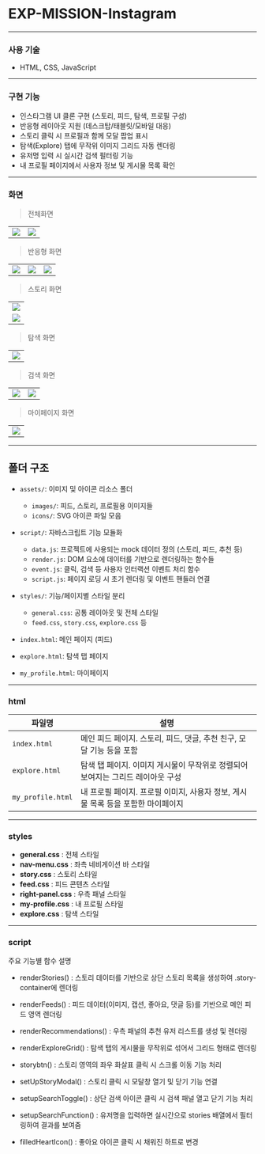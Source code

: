 # EXP-MISSION-Instagram

---

### 사용 기술

- HTML, CSS, JavaScript

---

### 구현 기능

- 인스타그램 UI 클론 구현 (스토리, 피드, 탐색, 프로필 구성)
- 반응형 레이아웃 지원 (데스크탑/태블릿/모바일 대응)
- 스토리 클릭 시 프로필과 함께 모달 팝업 표시
- 탐색(Explore) 탭에 무작위 이미지 그리드 자동 렌더링
- 유저명 입력 시 실시간 검색 필터링 기능
- 내 프로필 페이지에서 사용자 정보 및 게시물 목록 확인

---

### 화면

> 전체화면

<table>
  <tr>
    <td><img src="/assets/images/readme/image.png" /></td>
    <td><img src="/assets/images/readme/image-1.png"/></td>
  </tr>
</table>

> 반응형 화면

<table>
<tr>
<td> <img src="/assets/images/readme/image-2.png"></td>
<td> <img src="/assets/images/readme/image-3.png"></td>
<td> <img src="/assets/images/readme/image-4.png"></td>
</tr>
</table>

> 스토리 화면

<table>
<tr>
<td><img src="/assets/images/readme/image-11.png" /></td>
</tr>
<td><img src="/assets/images/readme/image-9.png" /></td>
</table>

> 탐색 화면

<table>
<tr>
<td><img src="/assets/images/readme/image-10.png" /></td>
</tr>
</table>

> 검색 화면

<table>
<tr>
<td><img src="/assets/images/readme/image-8.png" /></td>
<td><img src="/assets/images/readme/image-5.png" /></td>
</tr>
</table>

> 마이페이지 화면

<table>
<tr>
<td><img src="/assets/images/readme/image-6.png" /></td>
</tr>
</table>

---

## 폴더 구조

- `assets/`: 이미지 및 아이콘 리소스 폴더

  - `images/`: 피드, 스토리, 프로필용 이미지들
  - `icons/`: SVG 아이콘 파일 모음

- `script/`: 자바스크립트 기능 모듈화

  - `data.js`: 프로젝트에 사용되는 mock 데이터 정의 (스토리, 피드, 추천 등)
  - `render.js`: DOM 요소에 데이터를 기반으로 렌더링하는 함수들
  - `event.js`: 클릭, 검색 등 사용자 인터랙션 이벤트 처리 함수
  - `script.js`: 페이지 로딩 시 초기 렌더링 및 이벤트 핸들러 연결

- `styles/`: 기능/페이지별 스타일 분리

  - `general.css`: 공통 레이아웃 및 전체 스타일
  - `feed.css`, `story.css`, `explore.css` 등

- `index.html`: 메인 페이지 (피드)
- `explore.html`: 탐색 탭 페이지
- `my_profile.html`: 마이페이지

---

### html

| 파일명            | 설명                                                                             |
| ----------------- | -------------------------------------------------------------------------------- |
| `index.html`      | 메인 피드 페이지. 스토리, 피드, 댓글, 추천 친구, 모달 기능 등을 포함             |
| `explore.html`    | 탐색 탭 페이지. 이미지 게시물이 무작위로 정렬되어 보여지는 그리드 레이아웃 구성  |
| `my_profile.html` | 내 프로필 페이지. 프로필 이미지, 사용자 정보, 게시물 목록 등을 포함한 마이페이지 |

---

### styles

- **general.css** : 전체 스타일
- **nav-menu.css** : 좌측 네비게이션 바 스타일
- **story.css** : 스토리 스타일
- **feed.css** : 피드 콘텐츠 스타일
- **right-panel.css** : 우측 패널 스타일
- **my-profile.css** : 내 프로필 스타일
- **explore.css** : 탐색 스타일

---

### script

주요 기능별 함수 설명

- renderStories()
  : 스토리 데이터를 기반으로 상단 스토리 목록을 생성하여 .story-container에 렌더링

- renderFeeds()
  : 피드 데이터(이미지, 캡션, 좋아요, 댓글 등)를 기반으로 메인 피드 영역 렌더링

- renderRecommendations()
  : 우측 패널의 추천 유저 리스트를 생성 및 렌더링

- renderExploreGrid()
  : 탐색 탭의 게시물을 무작위로 섞어서 그리드 형태로 렌더링

- storybtn()
  : 스토리 영역의 좌우 화살표 클릭 시 스크롤 이동 기능 처리

- setUpStoryModal()
  : 스토리 클릭 시 모달창 열기 및 닫기 기능 연결

- setupSearchToggle()
  : 상단 검색 아이콘 클릭 시 검색 패널 열고 닫기 기능 처리

- setupSearchFunction()
  : 유저명을 입력하면 실시간으로 stories 배열에서 필터링하여 결과를 보여줌

- filledHeartIcon()
  : 좋아요 아이콘 클릭 시 채워진 하트로 변경
